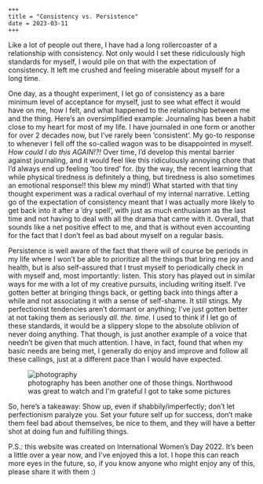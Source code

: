     +++
    title = "Consistency vs. Persistence"
    date = 2023-03-11
    +++

Like a lot of people out there, I have had a long rollercoaster of a relationship with consistency. Not only would I set these ridiculously high standards for myself, I would pile on that with the expectation of consistency. It left me crushed and feeling miserable about myself for a long time.

One day, as a thought experiment, I let go of consistency as a bare minimum level of acceptance for myself, just to see what effect it would have on me, how I felt, and what happened to the relationship between me and the thing. Here&rsquo;s an oversimplified example: Journaling has been a habit close to my heart for most of my life. I have journaled in one form or another for over 2 decades now, but I&rsquo;ve rarely been &rsquo;consistent&rsquo;. My go-to response to whenever I fell off the so-called wagon was to be disappointed in myself. *How could I do this AGAIN!?!* Over time, I&rsquo;d develop this mental barrier against journaling, and it would feel like this ridiculously annoying chore that I&rsquo;d always end up feeling &rsquo;too tired&rsquo; for. (by the way, the recent learning that while physical tiredness is definitely a thing, but tiredness is also sometimes an emotional response!! this blew my mind!) What started with that tiny thought experiment was a radical overhaul of my internal narrative. Letting go of the expectation of consistency meant that I was actually more likely to get back into it after a &rsquo;dry spell&rsquo;, with just as much enthusiasm as the last time and not having to deal with all the drama that came with it. Overall, that sounds like a net positive effect to me, and that is without even accounting for the fact that I don&rsquo;t feel as bad about myself on a regular basis.

Persistence is well aware of the fact that there will of course be periods in my life where I won&rsquo;t be able to prioritize all the things that bring me joy and health, but is also self-assured that I trust myself to periodically check in with myself and, most importantly: listen. This story has played out in similar ways for me with a lot of my creative pursuits, including writing itself. I&rsquo;ve gotten better at bringing things back, or getting back into things after a while and not associating it with a sense of self-shame. It still stings. My perfectionist tendencies aren&rsquo;t dormant or anything; I&rsquo;ve just gotten better at not taking them as seriously *all. the. time.* I used to think if I let go of these standards, it would be a slippery slope to the absolute oblivion of never doing anything. That though, is just another example of a voice that needn&rsquo;t be given that much attention. I have, in fact, found that when my basic needs are being met, I generally do enjoy and improve and follow all these callings, just at a different pace than I would have expected.

<figure>
  <img src="/images/northwood_concert.jpg" alt="photography">
  <figcaption>photography has been another one of those things. Northwood was great to watch and I'm grateful I got to take some pictures</figcaption>
</figure>

So, here&rsquo;s a takeaway: Show up, even if shabbily/imperfectly; don&rsquo;t let perfectionism paralyze you. Set your future self up for success, don&rsquo;t make them feel bad about themselves, be nice to them, and they will have a better shot at doing fun and fulfilling things.

P.S.: this website was created on International Women&rsquo;s Day 2022. It&rsquo;s been a little over a year now, and I&rsquo;ve enjoyed this a lot. I hope this can reach more eyes in the future, so, if you know anyone who might enjoy any of this, please share it with them :)

